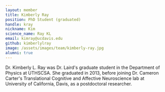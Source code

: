 ```yaml
---
layout: member
title: Kimberly Ray
position: PhD Student (graduated)
handle: kray
nickname: Kim
science_name: Ray KL
email: kimray@ucdavis.edu
github: kimberlylray
image: /assets/images/team/kimberly-ray.jpg
alumni: true
---
```


Dr. Kimberly L. Ray was Dr. Laird's graduate student in the Department of Physics at UTHSCSA. She graduated in 2013, before joining Dr. Cameron Carter's Translational Cognitive and Affective Neuroscience lab at University of California, Davis, as a postdoctoral researcher.

